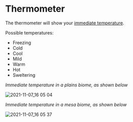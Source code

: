 # Thermometer

The thermometer will show your [immediate temperature](https://github.com/fishcute/ToughAsClient/blob/main/tutorial/Immediate%20Temperature.md).

Possible temperatures:
- Freezing
- Cold
- Cool
- Mild
- Warm
- Hot
- Sweltering

*Immediate temperature in a plains biome, as shown below*

![2021-11-07_16 05 04](https://user-images.githubusercontent.com/47741160/140662121-097e93b3-20c5-4163-8cbe-7ef5b420ac7c.png)

*Immediate temperature in a mesa biome, as shown below*

![2021-11-07_16 05 37](https://user-images.githubusercontent.com/47741160/140662128-f3f7d439-8040-47b6-8e2c-714a4d5b3a3f.png)
